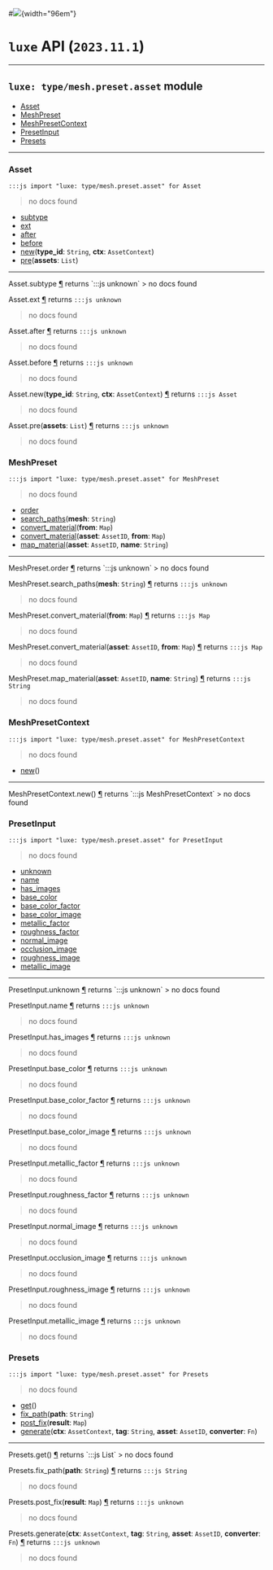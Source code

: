 #![](../../../../../../images/luxe-dark.svg){width="96em"}

# `luxe` API (`2023.11.1`)  


---

## `luxe: type/mesh.preset.asset` module

- [Asset](#asset)   
- [MeshPreset](#meshpreset)   
- [MeshPresetContext](#meshpresetcontext)   
- [PresetInput](#presetinput)   
- [Presets](#presets)   

---

### Asset
`:::js import "luxe: type/mesh.preset.asset" for Asset`
> no docs found

- [subtype](#Asset.subtype)
- [ext](#Asset.ext)
- [after](#Asset.after)
- [before](#Asset.before)
- [new](#Asset.new+2)(**type_id**: `String`, **ctx**: `AssetContext`)
- [pre](#Asset.pre)(**assets**: `List`)

<hr/>
<endpoint module="luxe: type/mesh.preset.asset" class="Asset" signature="subtype"></endpoint>
<signature id="Asset.subtype">Asset.subtype
<a class="headerlink" href="#Asset.subtype" title="Permanent link">¶</a></signature>
<span class='api_ret'>returns</span> `:::js unknown`
> no docs found   

<endpoint module="luxe: type/mesh.preset.asset" class="Asset" signature="ext"></endpoint>
<signature id="Asset.ext">Asset.ext
<a class="headerlink" href="#Asset.ext" title="Permanent link">¶</a></signature>
<span class='api_ret'>returns</span> `:::js unknown`
> no docs found   

<endpoint module="luxe: type/mesh.preset.asset" class="Asset" signature="after"></endpoint>
<signature id="Asset.after">Asset.after
<a class="headerlink" href="#Asset.after" title="Permanent link">¶</a></signature>
<span class='api_ret'>returns</span> `:::js unknown`
> no docs found   

<endpoint module="luxe: type/mesh.preset.asset" class="Asset" signature="before"></endpoint>
<signature id="Asset.before">Asset.before
<a class="headerlink" href="#Asset.before" title="Permanent link">¶</a></signature>
<span class='api_ret'>returns</span> `:::js unknown`
> no docs found   

<endpoint module="luxe: type/mesh.preset.asset" class="Asset" signature="new(type_id : String, ctx : AssetContext)"></endpoint>
<signature id="Asset.new+2">Asset.new(**type_id**: `String`, **ctx**: `AssetContext`)
<a class="headerlink" href="#Asset.new+2" title="Permanent link">¶</a></signature>
<span class='api_ret'>returns</span> `:::js Asset`
> no docs found   

<endpoint module="luxe: type/mesh.preset.asset" class="Asset" signature="pre(assets : List)"></endpoint>
<signature id="Asset.pre">Asset.pre(**assets**: `List`)
<a class="headerlink" href="#Asset.pre" title="Permanent link">¶</a></signature>
<span class='api_ret'>returns</span> `:::js unknown`
> no docs found   

### MeshPreset
`:::js import "luxe: type/mesh.preset.asset" for MeshPreset`
> no docs found

- [order](#MeshPreset.order)
- [search_paths](#MeshPreset.search_paths)(**mesh**: `String`)
- [convert_material](#MeshPreset.convert_material)(**from**: `Map`)
- [convert_material](#MeshPreset.convert_material+2)(**asset**: `AssetID`, **from**: `Map`)
- [map_material](#MeshPreset.map_material+2)(**asset**: `AssetID`, **name**: `String`)

<hr/>
<endpoint module="luxe: type/mesh.preset.asset" class="MeshPreset" signature="order"></endpoint>
<signature id="MeshPreset.order">MeshPreset.order
<a class="headerlink" href="#MeshPreset.order" title="Permanent link">¶</a></signature>
<span class='api_ret'>returns</span> `:::js unknown`
> no docs found   

<endpoint module="luxe: type/mesh.preset.asset" class="MeshPreset" signature="search_paths(mesh : String)"></endpoint>
<signature id="MeshPreset.search_paths">MeshPreset.search_paths(**mesh**: `String`)
<a class="headerlink" href="#MeshPreset.search_paths" title="Permanent link">¶</a></signature>
<span class='api_ret'>returns</span> `:::js unknown`
> no docs found   

<endpoint module="luxe: type/mesh.preset.asset" class="MeshPreset" signature="convert_material(from : Map)"></endpoint>
<signature id="MeshPreset.convert_material">MeshPreset.convert_material(**from**: `Map`)
<a class="headerlink" href="#MeshPreset.convert_material" title="Permanent link">¶</a></signature>
<span class='api_ret'>returns</span> `:::js Map`
> no docs found   

<endpoint module="luxe: type/mesh.preset.asset" class="MeshPreset" signature="convert_material(asset : AssetID, from : Map)"></endpoint>
<signature id="MeshPreset.convert_material+2">MeshPreset.convert_material(**asset**: `AssetID`, **from**: `Map`)
<a class="headerlink" href="#MeshPreset.convert_material+2" title="Permanent link">¶</a></signature>
<span class='api_ret'>returns</span> `:::js Map`
> no docs found   

<endpoint module="luxe: type/mesh.preset.asset" class="MeshPreset" signature="map_material(asset : AssetID, name : String)"></endpoint>
<signature id="MeshPreset.map_material+2">MeshPreset.map_material(**asset**: `AssetID`, **name**: `String`)
<a class="headerlink" href="#MeshPreset.map_material+2" title="Permanent link">¶</a></signature>
<span class='api_ret'>returns</span> `:::js String`
> no docs found   

### MeshPresetContext
`:::js import "luxe: type/mesh.preset.asset" for MeshPresetContext`
> no docs found

- [new](#MeshPresetContext.new)()

<hr/>
<endpoint module="luxe: type/mesh.preset.asset" class="MeshPresetContext" signature="new()"></endpoint>
<signature id="MeshPresetContext.new">MeshPresetContext.new()
<a class="headerlink" href="#MeshPresetContext.new" title="Permanent link">¶</a></signature>
<span class='api_ret'>returns</span> `:::js MeshPresetContext`
> no docs found   

### PresetInput
`:::js import "luxe: type/mesh.preset.asset" for PresetInput`
> no docs found

- [unknown](#PresetInput.unknown)
- [name](#PresetInput.name)
- [has_images](#PresetInput.has_images)
- [base_color](#PresetInput.base_color)
- [base_color_factor](#PresetInput.base_color_factor)
- [base_color_image](#PresetInput.base_color_image)
- [metallic_factor](#PresetInput.metallic_factor)
- [roughness_factor](#PresetInput.roughness_factor)
- [normal_image](#PresetInput.normal_image)
- [occlusion_image](#PresetInput.occlusion_image)
- [roughness_image](#PresetInput.roughness_image)
- [metallic_image](#PresetInput.metallic_image)

<hr/>
<endpoint module="luxe: type/mesh.preset.asset" class="PresetInput" signature="unknown"></endpoint>
<signature id="PresetInput.unknown">PresetInput.unknown
<a class="headerlink" href="#PresetInput.unknown" title="Permanent link">¶</a></signature>
<span class='api_ret'>returns</span> `:::js unknown`
> no docs found   

<endpoint module="luxe: type/mesh.preset.asset" class="PresetInput" signature="name"></endpoint>
<signature id="PresetInput.name">PresetInput.name
<a class="headerlink" href="#PresetInput.name" title="Permanent link">¶</a></signature>
<span class='api_ret'>returns</span> `:::js unknown`
> no docs found   

<endpoint module="luxe: type/mesh.preset.asset" class="PresetInput" signature="has_images"></endpoint>
<signature id="PresetInput.has_images">PresetInput.has_images
<a class="headerlink" href="#PresetInput.has_images" title="Permanent link">¶</a></signature>
<span class='api_ret'>returns</span> `:::js unknown`
> no docs found   

<endpoint module="luxe: type/mesh.preset.asset" class="PresetInput" signature="base_color"></endpoint>
<signature id="PresetInput.base_color">PresetInput.base_color
<a class="headerlink" href="#PresetInput.base_color" title="Permanent link">¶</a></signature>
<span class='api_ret'>returns</span> `:::js unknown`
> no docs found   

<endpoint module="luxe: type/mesh.preset.asset" class="PresetInput" signature="base_color_factor"></endpoint>
<signature id="PresetInput.base_color_factor">PresetInput.base_color_factor
<a class="headerlink" href="#PresetInput.base_color_factor" title="Permanent link">¶</a></signature>
<span class='api_ret'>returns</span> `:::js unknown`
> no docs found   

<endpoint module="luxe: type/mesh.preset.asset" class="PresetInput" signature="base_color_image"></endpoint>
<signature id="PresetInput.base_color_image">PresetInput.base_color_image
<a class="headerlink" href="#PresetInput.base_color_image" title="Permanent link">¶</a></signature>
<span class='api_ret'>returns</span> `:::js unknown`
> no docs found   

<endpoint module="luxe: type/mesh.preset.asset" class="PresetInput" signature="metallic_factor"></endpoint>
<signature id="PresetInput.metallic_factor">PresetInput.metallic_factor
<a class="headerlink" href="#PresetInput.metallic_factor" title="Permanent link">¶</a></signature>
<span class='api_ret'>returns</span> `:::js unknown`
> no docs found   

<endpoint module="luxe: type/mesh.preset.asset" class="PresetInput" signature="roughness_factor"></endpoint>
<signature id="PresetInput.roughness_factor">PresetInput.roughness_factor
<a class="headerlink" href="#PresetInput.roughness_factor" title="Permanent link">¶</a></signature>
<span class='api_ret'>returns</span> `:::js unknown`
> no docs found   

<endpoint module="luxe: type/mesh.preset.asset" class="PresetInput" signature="normal_image"></endpoint>
<signature id="PresetInput.normal_image">PresetInput.normal_image
<a class="headerlink" href="#PresetInput.normal_image" title="Permanent link">¶</a></signature>
<span class='api_ret'>returns</span> `:::js unknown`
> no docs found   

<endpoint module="luxe: type/mesh.preset.asset" class="PresetInput" signature="occlusion_image"></endpoint>
<signature id="PresetInput.occlusion_image">PresetInput.occlusion_image
<a class="headerlink" href="#PresetInput.occlusion_image" title="Permanent link">¶</a></signature>
<span class='api_ret'>returns</span> `:::js unknown`
> no docs found   

<endpoint module="luxe: type/mesh.preset.asset" class="PresetInput" signature="roughness_image"></endpoint>
<signature id="PresetInput.roughness_image">PresetInput.roughness_image
<a class="headerlink" href="#PresetInput.roughness_image" title="Permanent link">¶</a></signature>
<span class='api_ret'>returns</span> `:::js unknown`
> no docs found   

<endpoint module="luxe: type/mesh.preset.asset" class="PresetInput" signature="metallic_image"></endpoint>
<signature id="PresetInput.metallic_image">PresetInput.metallic_image
<a class="headerlink" href="#PresetInput.metallic_image" title="Permanent link">¶</a></signature>
<span class='api_ret'>returns</span> `:::js unknown`
> no docs found   

### Presets
`:::js import "luxe: type/mesh.preset.asset" for Presets`
> no docs found

- [get](#Presets.get)()
- [fix_path](#Presets.fix_path)(**path**: `String`)
- [post_fix](#Presets.post_fix)(**result**: `Map`)
- [generate](#Presets.generate+4)(**ctx**: `AssetContext`, **tag**: `String`, **asset**: `AssetID`, **converter**: `Fn`)

<hr/>
<endpoint module="luxe: type/mesh.preset.asset" class="Presets" signature="get()"></endpoint>
<signature id="Presets.get">Presets.get()
<a class="headerlink" href="#Presets.get" title="Permanent link">¶</a></signature>
<span class='api_ret'>returns</span> `:::js List`
> no docs found   

<endpoint module="luxe: type/mesh.preset.asset" class="Presets" signature="fix_path(path : String)"></endpoint>
<signature id="Presets.fix_path">Presets.fix_path(**path**: `String`)
<a class="headerlink" href="#Presets.fix_path" title="Permanent link">¶</a></signature>
<span class='api_ret'>returns</span> `:::js String`
> no docs found   

<endpoint module="luxe: type/mesh.preset.asset" class="Presets" signature="post_fix(result : Map)"></endpoint>
<signature id="Presets.post_fix">Presets.post_fix(**result**: `Map`)
<a class="headerlink" href="#Presets.post_fix" title="Permanent link">¶</a></signature>
<span class='api_ret'>returns</span> `:::js unknown`
> no docs found   

<endpoint module="luxe: type/mesh.preset.asset" class="Presets" signature="generate(ctx : AssetContext, tag : String, asset : AssetID, converter : Fn)"></endpoint>
<signature id="Presets.generate+4">Presets.generate(**ctx**: `AssetContext`, **tag**: `String`, **asset**: `AssetID`, **converter**: `Fn`)
<a class="headerlink" href="#Presets.generate+4" title="Permanent link">¶</a></signature>
<span class='api_ret'>returns</span> `:::js unknown`
> no docs found   

